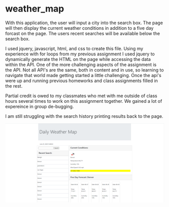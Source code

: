 # weather_map

With this application, the user will input a city into the search box.  The page will then display the current weather conditions in addition to a five day forcast on the page.  The users recent searches will be available below the search box.

I used jquery, javascript, html, and css to create this file.  Using my experience with for loops from my previous assignment I used jquery to dynamically generate the HTML on the page while accessing the data within the API.  One of the more challenging aspects of the assignment is the API.  Not all API's are the same, both in content and in use, so learning to navigate that world made getting started a little challenging.  Once the api's were up and running previous homeworks and class assignments filled in the rest.  

Partial credit is owed to my classmates who met with me outside of class hours several times to work on this assignment together.  We gained a lot of expereince in group de-bugging.

I am still struggling with the search history printing results back to the page.

<img src="screenshot.png">